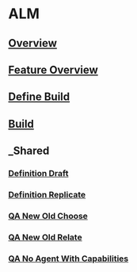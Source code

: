 # ALM
## [Overview](overview.md)
## [Feature Overview](feature-overview.md)
## [Define Build](define-build.md)
## [Build](build.md)
## _Shared
### [Definition Draft](_shared/definition-draft.md)
### [Definition Replicate](_shared/definition-replicate.md)
### [QA New Old Choose](_shared/qa-new-old-choose.md)
### [QA New Old Relate](_shared/qa-new-old-relate.md)
### [QA No Agent With Capabilities ](_shared/qa-no-agent-with-capabilities.md)
